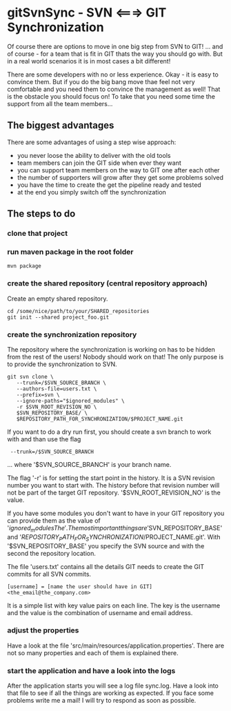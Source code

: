 # gitSvnSync - SVN <===> GIT Synchronization
Of course there are options to move in one big step from SVN to GIT! ... and of course - for a team that is fit in GIT
thats the way you should go with. But in a real world scenarios it is in most cases a bit different!

There are some developers with no or less experience. Okay - it is easy to convince them. But if you do the big bang
move thae feel not very comfortable and you need them to convince the management as well! That is the obstacle you
should focus on! To take that you need some time the support from all the team members...

## The biggest advantages
There are some advantages of using a step wise approach:

 * you never loose the ability to deliver with the old tools
 * team members can join the GIT side when ever they want
 * you can support team members on the way to GIT one after each other
 * the number of supporters will grow after they get some problems solved
 * you have the time to create the get the pipeline ready and tested
 * at the end you simply switch off the synchronization

## The steps to do
### clone that project
### run maven package in the root folder
    mvn package
### create the shared repository (central repository approach)
Create an empty shared repository.

    cd /some/nice/path/to/your/SHARED_repositories
    git init --shared project_foo.git

### create the synchronization repository
The repository where the synchronization is working on has to be hidden from the rest of the users! Nobody should work
on that! The only purpose is to provide the synchronization to SVN.

    git svn clone \
       --trunk=/$SVN_SOURCE_BRANCH \
       --authors-file=users.txt \
       --prefix=svn \
       --ignore-paths="$ignored_modules" \
       -r $SVN_ROOT_REVISION_NO \
       $SVN_REPOSITORY_BASE/ \
       $REPOSITORY_PATH_FOR_SYNCHRONIZATION/$PROJECT_NAME.git

   If you want to do a dry run first, you should create a svn branch to work with and than use the flag

     --trunk=/$SVN_SOURCE_BRANCH

   ... where '$SVN_SOURCE_BRANCH' is your branch name.

   The flag '-r' is for setting the start point in the history. It is a SVN revision number you want to start with.
   The history before that revision number will not be part of the target GIT repository. '$SVN_ROOT_REVISION_NO' is the
   value.

   If you have some modules you don't want to have in your GIT repository you  can provide them as the value of
   '$ignored_modulesThe'. The most important things are
    '$SVN_REPOSITORY_BASE' and '$REPOSITORY_PATH_FOR_SYNCHRONIZATION/$PROJECT_NAME.git'.
    With '$SVN_REPOSITORY_BASE' you specify the SVN source and with the second the repository location.

   The file 'users.txt' contains all the details GIT needs to create the GIT commits for all SVN commits.

    [username] = [name the user should have in GIT] <the_email@the_company.com>

   It is a simple list with key value pairs on each line. The key is the username and the value is the combination of
   username and email address.

### adjust the properties
Have a look at the file 'src/main/resources/application.properties'. There are not so many properties and each of them
is explained there.

### start the application and have a look into the logs
After the application starts you will see a log file sync.log. Have a look into that file to see if all the things are
working as expected. If you face some problems write me a mail! I will try to respond as soon as possible.

